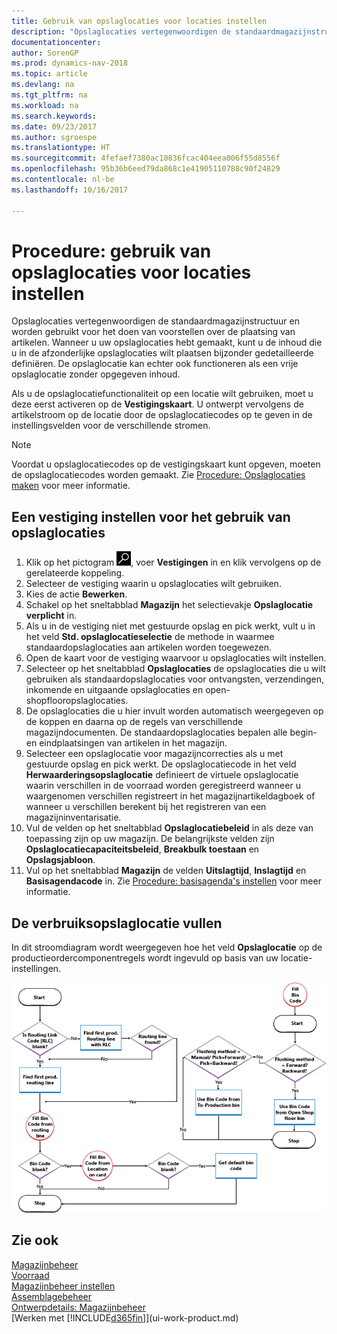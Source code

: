 ```yaml
---
title: Gebruik van opslaglocaties voor locaties instellen
description: "Opslaglocaties vertegenwoordigen de standaardmagazijnstructuur en worden gebruikt voor het doen van voorstellen over de plaatsing van artikelen. Wanneer u uw opslaglocaties hebt gemaakt, kunt u de inhoud die u in de afzonderlijke opslaglocaties wilt plaatsen bijzonder gedetailleerde definiëren. De opslaglocatie kan echter ook functioneren als een vrije opslaglocatie zonder opgegeven inhoud."
documentationcenter: 
author: SorenGP
ms.prod: dynamics-nav-2018
ms.topic: article
ms.devlang: na
ms.tgt_pltfrm: na
ms.workload: na
ms.search.keywords: 
ms.date: 09/23/2017
ms.author: sgroespe
ms.translationtype: HT
ms.sourcegitcommit: 4fefaef7380ac10836fcac404eea006f55d8556f
ms.openlocfilehash: 95b36b6eed79da868c1e41905110788c90f24829
ms.contentlocale: nl-be
ms.lasthandoff: 10/16/2017

---
```

# <a name="how-to-set-up-locations-to-use-bins"></a>Procedure: gebruik van opslaglocaties voor locaties instellen
Opslaglocaties vertegenwoordigen de standaardmagazijnstructuur en worden gebruikt voor het doen van voorstellen over de plaatsing van artikelen. Wanneer u uw opslaglocaties hebt gemaakt, kunt u de inhoud die u in de afzonderlijke opslaglocaties wilt plaatsen bijzonder gedetailleerde definiëren. De opslaglocatie kan echter ook functioneren als een vrije opslaglocatie zonder opgegeven inhoud.  

Als u de opslaglocatiefunctionaliteit op een locatie wilt gebruiken, moet u deze eerst activeren op de **Vestigingskaart**. U ontwerpt vervolgens de artikelstroom op de locatie door de opslaglocatiecodes op te geven in de instellingsvelden voor de verschillende stromen.  

> [!NOTE]  
>  Voordat u opslaglocatiecodes op de vestigingskaart kunt opgeven, moeten de opslaglocatiecodes worden gemaakt. Zie [Procedure: Opslaglocaties maken](warehouse-how-to-create-individual-bins.md) voor meer informatie.  

## <a name="to-set-up-a-location-to-use-bins"></a>Een vestiging instellen voor het gebruik van opslaglocaties  
1.  Klik op het pictogram ![Zoeken naar pagina of rapport](media/ui-search/search_small.png "pictogram Zoeken naar pagina of rapport"), voer **Vestigingen** in en klik vervolgens op de gerelateerde koppeling.  
2.  Selecteer de vestiging waarin u opslaglocaties wilt gebruiken.  
3.  Kies de actie **Bewerken**.  
4.  Schakel op het sneltabblad **Magazijn** het selectievakje **Opslaglocatie verplicht** in.  
5.  Als u in de vestiging niet met gestuurde opslag en pick werkt, vult u in het veld **Std. opslaglocatieselectie** de methode in waarmee standaardopslaglocaties aan artikelen worden toegewezen.  
6.  Open de kaart voor de vestiging waarvoor u opslaglocaties wilt instellen.
7.  Selecteer op het sneltabblad **Opslaglocaties** de opslaglocaties die u wilt gebruiken als standaardopslaglocaties voor ontvangsten, verzendingen, inkomende en uitgaande opslaglocaties en open-shopflooropslaglocaties.  
8.  De opslaglocaties die u hier invult worden automatisch weergegeven op de koppen en daarna op de regels van verschillende magazijndocumenten. De standaardopslaglocaties bepalen alle begin- en eindplaatsingen van artikelen in het magazijn.  
9.  Selecteer een opslaglocatie voor magazijncorrecties als u met gestuurde opslag en pick werkt. De opslaglocatiecode in het veld **Herwaarderingsopslaglocatie** definieert de virtuele opslaglocatie waarin verschillen in de voorraad worden geregistreerd wanneer u waargenomen verschillen registreert in het magazijnartikeldagboek of wanneer u verschillen berekent bij het registreren van een magazijninventarisatie.  
10. Vul de velden op het sneltabblad **Opslaglocatiebeleid** in als deze van toepassing zijn op uw magazijn. De belangrijkste velden zijn **Opslaglocatiecapaciteitsbeleid**, **Breakbulk toestaan** en **Opslagsjabloon**.  
11. Vul op het sneltabblad **Magazijn** de velden **Uitslagtijd**, **Inslagtijd** en **Basisagendacode** in. Zie [Procedure: basisagenda's instellen](across-how-to-assign-base-calendars.md) voor meer informatie.

## <a name="filling-the-consumption-bin"></a>De verbruiksopslaglocatie vullen
In dit stroomdiagram wordt weergegeven hoe het veld **Opslaglocatie** op de productieordercomponentregels wordt ingevuld op basis van uw locatie-instellingen.

![Diagram van opslaglocatiestroom](media/binflow.png "Opslaglocatiestroom")  

## <a name="see-also"></a>Zie ook
[Magazijnbeheer](warehouse-manage-warehouse.md)  
[Voorraad](inventory-manage-inventory.md)  
[Magazijnbeheer instellen](warehouse-setup-warehouse.md)     
[Assemblagebeheer](assembly-assemble-items.md)    
[Ontwerpdetails: Magazijnbeheer](design-details-warehouse-management.md)  
[Werken met [!INCLUDE[d365fin](includes/d365fin_md.md)]](ui-work-product.md)

